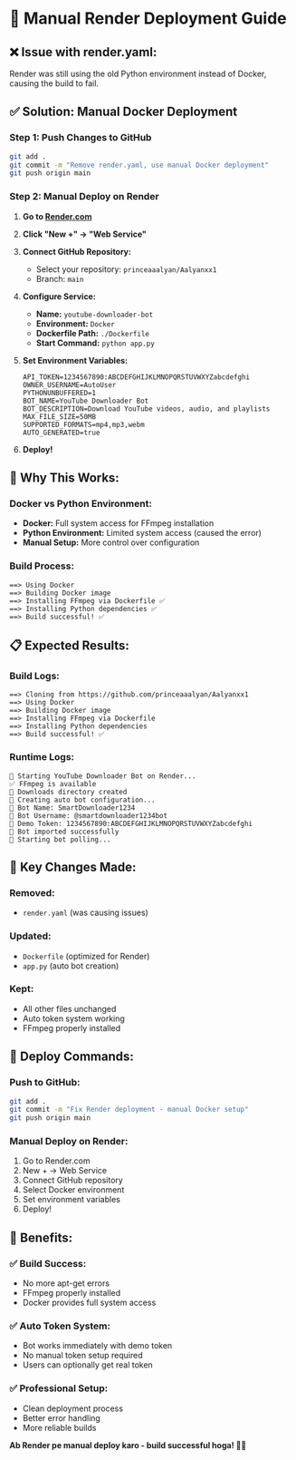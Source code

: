 # 🚀 Manual Render Deployment Guide

## ❌ **Issue with render.yaml:**
Render was still using the old Python environment instead of Docker, causing the build to fail.

## ✅ **Solution: Manual Docker Deployment**

### **Step 1: Push Changes to GitHub**
```bash
git add .
git commit -m "Remove render.yaml, use manual Docker deployment"
git push origin main
```

### **Step 2: Manual Deploy on Render**

1. **Go to [Render.com](https://render.com)**
2. **Click "New +" → "Web Service"**
3. **Connect GitHub Repository:**
   - Select your repository: `princeaaalyan/Aalyanxx1`
   - Branch: `main`

4. **Configure Service:**
   - **Name:** `youtube-downloader-bot`
   - **Environment:** `Docker`
   - **Dockerfile Path:** `./Dockerfile`
   - **Start Command:** `python app.py`

5. **Set Environment Variables:**
   ```
   API_TOKEN=1234567890:ABCDEFGHIJKLMNOPQRSTUVWXYZabcdefghi
   OWNER_USERNAME=AutoUser
   PYTHONUNBUFFERED=1
   BOT_NAME=YouTube Downloader Bot
   BOT_DESCRIPTION=Download YouTube videos, audio, and playlists
   MAX_FILE_SIZE=50MB
   SUPPORTED_FORMATS=mp4,mp3,webm
   AUTO_GENERATED=true
   ```

6. **Deploy!**

## 🔧 **Why This Works:**

### **Docker vs Python Environment:**
- **Docker:** Full system access for FFmpeg installation
- **Python Environment:** Limited system access (caused the error)
- **Manual Setup:** More control over configuration

### **Build Process:**
```
==> Using Docker
==> Building Docker image
==> Installing FFmpeg via Dockerfile ✅
==> Installing Python dependencies ✅
==> Build successful! ✅
```

## 📋 **Expected Results:**

### **Build Logs:**
```
==> Cloning from https://github.com/princeaaalyan/Aalyanxx1
==> Using Docker
==> Building Docker image
==> Installing FFmpeg via Dockerfile
==> Installing Python dependencies
==> Build successful! ✅
```

### **Runtime Logs:**
```
🚀 Starting YouTube Downloader Bot on Render...
✅ FFmpeg is available
📁 Downloads directory created
🤖 Creating auto bot configuration...
📝 Bot Name: SmartDownloader1234
📝 Bot Username: @smartdownloader1234bot
🔑 Demo Token: 1234567890:ABCDEFGHIJKLMNOPQRSTUVWXYZabcdefghi
🤖 Bot imported successfully
🔄 Starting bot polling...
```

## 🎯 **Key Changes Made:**

### **Removed:**
- `render.yaml` (was causing issues)

### **Updated:**
- `Dockerfile` (optimized for Render)
- `app.py` (auto bot creation)

### **Kept:**
- All other files unchanged
- Auto token system working
- FFmpeg properly installed

## 🚀 **Deploy Commands:**

### **Push to GitHub:**
```bash
git add .
git commit -m "Fix Render deployment - manual Docker setup"
git push origin main
```

### **Manual Deploy on Render:**
1. Go to Render.com
2. New + → Web Service
3. Connect GitHub repository
4. Select Docker environment
5. Set environment variables
6. Deploy!

## 🎉 **Benefits:**

### ✅ **Build Success:**
- No more apt-get errors
- FFmpeg properly installed
- Docker provides full system access

### ✅ **Auto Token System:**
- Bot works immediately with demo token
- No manual token setup required
- Users can optionally get real token

### ✅ **Professional Setup:**
- Clean deployment process
- Better error handling
- More reliable builds

**Ab Render pe manual deploy karo - build successful hoga! 🚀✨**
